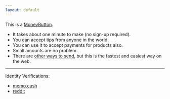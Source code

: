 ```yaml
---
layout: default
---
```


This is a [MoneyButton](https://www.moneybutton.com/).

<div class="money-button"
  data-to="363"
  data-amount=".2"
  data-currency="USD"
  data-label="for great good"
  data-hide-amount="undefined"
  data-client-identifier="629ca05d51fa1f00064c8c5ad08855cc"
  data-button-id="1537751432581"
  data-button-data="{}"
  data-type="tip"
></div>

- It takes about one minute to make (no sign-up required).
- You can accept tips from anyone in the world.
- You can use it to accept payments for products also.
- Small amounts are no problem.
- There are [other ways to send](https://bitcoincashers.org/), but this is the fastest and easiest way on the web.


----

Identity Verifications:
- [memo.cash](https://memo.cash/profile/1Ab9jdpVyr5kC5WALH3p8vbSYSP8NGVNbX)
- [reddit](https://www.reddit.com/user/emergent_reasons)
